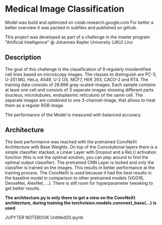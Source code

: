 # Medical Image Classification

Model was build and optimized on colab.research.google.com
For better a better overview it was packed in subfiles and published on github.

This project was developed as part of a challenge in the master program "Artificial Intelligence" @ Johannes Kepler University (JKU) Linz


## Description

The goal of this challenge is the classification of 9 regularly misidentified cell lines based on microscopy images. The classes to distinguish are PC-3, U-251 MG, HeLa, A549, U-2 OS, MCF7, HEK 293, CACO-2 and RT4.
The training data consists of 28.896 gray-scaled-images. Each sample contains at least one cell and consists of 3 seperate images showing different parts (nucleus, microtubules, endoplasmic reticulum) of the same cell. The separate images are combined to one 3-channel-image, that allows to treat them as a regular RGB image.

The performance of the Model is measured with balanced accuracy.

## Architecture

The best performance was reached with the pretrained ConvNeXt Architecture with Base Weights. On top of the Convolutional layers there is a simple classifier stacked, a Linear Layer with Dropout and a ReLU activation function (this is not the optimal solution, you can play around to find the optimal output classifier).
The pretrained CNN Layer is locked and only the classifier is trained on the images. This results in better performance at the training process.
The ConvNeXt is used because it had the best results in the baseline model in comparison to other pretrained models (VGG16, DenseNet, AlexNet, ...). There is still room for hyperparameter tweaking to get better results. 

**The architecture.py is only there to get a view on the ConvNeXt architecture, during training the torchvision.models.convnext_base(...) is used**




JUPYTER NOTEBOOK Untitled20.ipynb


